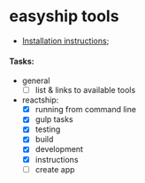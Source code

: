 # easyship tools

- [Installation instructions](./docs/installation.md);

#### Tasks:
- general
  * [ ] list & links to available tools
- reactship:
  * [x] running from command line
  * [x] gulp tasks
  * [x] testing
  * [x] build
  * [x] development
  * [x] instructions
  * [ ] create app
